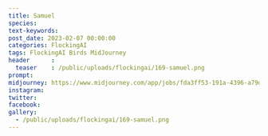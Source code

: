 ```yaml
---
title: Samuel
species: 
text-keywords: 
post_date: 2023-02-07 00:00:00
categories: FlockingAI
tags: FlockingAI Birds MidJourney 
header      :
  teaser    : /public/uploads/flockingai/169-samuel.png
prompt: 
midjourney: https://www.midjourney.com/app/jobs/fda3ff53-191a-4396-a79d-f2b2d41a004c
instagram: 
twitter: 
facebook: 
gallery: 
  - /public/uploads/flockingai/169-samuel.png
---
```



